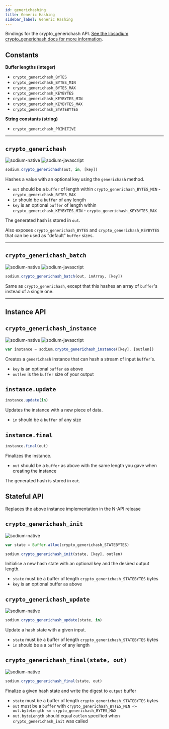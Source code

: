 ```yaml
---
id: generichashing
title: Generic Hashing
sidebar_label: Generic Hashing
---
```


Bindings for the crypto_generichash API. [See the libsodium crypto_generichash docs for more information](https://download.libsodium.org/doc/hashing/generic_hashing).

## Constants
**Buffer lengths (integer)**
* `crypto_generichash_BYTES`
* `crypto_generichash_BYTES_MIN`
* `crypto_generichash_BYTES_MAX`
* `crypto_generichash_KEYBYTES`
* `crypto_generichash_KEYBYTES_MIN`
* `crypto_generichash_KEYBYTES_MAX`
* `crypto_generichash_STATEBYTES`

**String constants (string)**
* `crypto_generichash_PRIMITIVE`

***
## `crypto_generichash`
![sodium-native][node] ![sodium-javascript][js]
``` js
sodium.crypto_generichash(out, in, [key])
```
Hashes a value with an optional key using the `generichash` method.
* `out` should be a `buffer` of length within `crypto_generichash_BYTES_MIN` - `crypto_generichash_BYTES_MAX`
* `in` should be a `buffer` of any length
* `key` is an optional `buffer` of length within `crypto_generichash_KEYBYTES_MIN` - `crypto_generichash_KEYBYTES_MAX`

The generated hash is stored in `out`.

Also exposes `crypto_generichash_BYTES` and `crypto_generichash_KEYBYTES` that can be used as "default" `buffer` sizes.
***
## `crypto_generichash_batch`
![sodium-native][node] ![sodium-javascript][js]
``` js
sodium.crypto_generichash_batch(out, inArray, [key])
```
Same as `crypto_generichash`, except that this hashes an array of `buffer`'s instead of a single one.
***
## Instance API
## `crypto_generichash_instance`
![sodium-native][node] ![sodium-javascript][js]
``` js
var instance = sodium.crypto_generichash_instance([key], [outlen])
```
Creates a `generichash` instance that can hash a stream of input `buffer`'s.
* `key` is an optional `buffer` as above
* `outlen` is the `buffer` size of your output

## `instance.update`
``` js
instance.update(in)
```
Updates the instance with a new piece of data.
* `in` should be a `buffer` of any size

## `instance.final`
``` js
instance.final(out)
```
Finalizes the instance.
* `out` should be a `buffer` as above with the same length you gave when creating the instance

The generated hash is stored in `out`.

## Stateful API
Replaces the above instance implementation in the N-API release
## `crypto_generichash_init`
![sodium-native][node]
```js
var state = Buffer.alloc(crypto_generichash_STATEBYTES)

sodium.crypto_generichash_init(state, [key], outlen)
```
Initialise a new hash state with an optional key and the desired output length.
* `state` must be a buffer of length `crypto_generichash_STATEBYTES` bytes
* `key` is an optional buffer as above

## `crypto_generichash_update`
![sodium-native][node]
```js
sodium.crypto_generichash_update(state, in)
```
Update a hash state with a given input.
* `state` must be a buffer of length `crypto_generichash_STATEBYTES` bytes
* `in` should be a a `buffer` of any length

## `crypto_generichash_final(state, out)`
![sodium-native][node]
```js
sodium.crypto_generichash_final(state, out)
```
Finalize a given hash state and write the digest to `output` buffer
* `state` must be a buffer of length `crypto_generichash_STATEBYTES` bytes
* `out` must be a `buffer` with `crypto_generichash_BYTES_MIN <= out.byteLength <= crypto_generichash_BYTES_MAX`
* `out.byteLength` should equal `outlen` specified when `crypto_generichash_init` was called

[js]: /docs/img/icon_js.svg
[node]: /docs/img/nodejs-icon.svg
